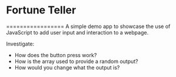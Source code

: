 # Fortune Teller
=================
A simple demo app to showcase the use of JavaScript to add user input and interaction to a webpage.

Investigate:
- How does the button press work?
- How is the array used to provide a random output?
- How would you change what the output is?
  

 
